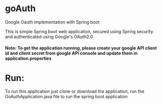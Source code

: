 # goAuth
Google Oauth implementation with Spring boot

This is simple Spring boot web application, secured using Spring security and authenticated using Google's OAuth2.0

#### Note: To get the application running, please create your google API client id and client secret from google API console and update them in application.properties


# Run:

To run this application just clone or download the application, run the GoAuthApplication.java file to run the spring boot application

